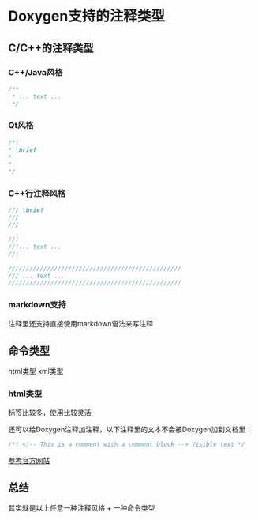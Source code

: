 # Doxygen支持的注释类型

## C/C++的注释类型

### C++/Java风格

```cpp
/**
 * ... text ...
 */
```

### Qt风格

```cpp
/*!
* \brief 
*
* 
*/
```

### C++行注释风格

```cpp
/// \brief 
/// 
/// 
```

```cpp
//!
//!... text ...
//!
```

```cpp
/////////////////////////////////////////////////
/// ... text ...
/////////////////////////////////////////////////
```

### markdown支持

注释里还支持直接使用markdown语法来写注释

## 命令类型

html类型
xml类型

### html类型

标签比较多，使用比较灵活

还可以给Doxygen注释加注释，以下注释里的文本不会被Doxygen加到文档里：
```cpp
/*! <!-- This is a comment with a comment block --> Visible text */
```

[参考官方网站][commands]

[commands]:https://www.doxygen.nl/manual/commands.html

## 总结

其实就是以上任意一种注释风格 + 一种命令类型

```cpp

```